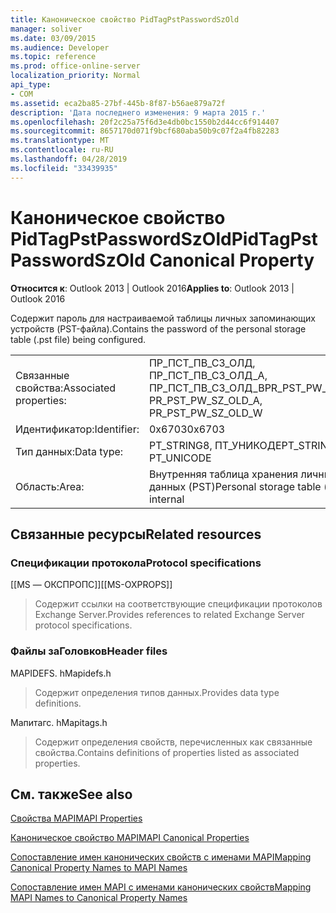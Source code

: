 ```yaml
---
title: Каноническое свойство PidTagPstPasswordSzOld
manager: soliver
ms.date: 03/09/2015
ms.audience: Developer
ms.topic: reference
ms.prod: office-online-server
localization_priority: Normal
api_type:
- COM
ms.assetid: eca2ba85-27bf-445b-8f87-b56ae879a72f
description: 'Дата последнего изменения: 9 марта 2015 г.'
ms.openlocfilehash: 20f2c25a75f6d3e4db0bc1550b2d44cc6f914407
ms.sourcegitcommit: 8657170d071f9bcf680aba50b9c07f2a4fb82283
ms.translationtype: MT
ms.contentlocale: ru-RU
ms.lasthandoff: 04/28/2019
ms.locfileid: "33439935"
---
```

# <a name="pidtagpstpasswordszold-canonical-property"></a><span data-ttu-id="4f1df-103">Каноническое свойство PidTagPstPasswordSzOld</span><span class="sxs-lookup"><span data-stu-id="4f1df-103">PidTagPstPasswordSzOld Canonical Property</span></span>

  
  
<span data-ttu-id="4f1df-104">**Относится к**: Outlook 2013 | Outlook 2016</span><span class="sxs-lookup"><span data-stu-id="4f1df-104">**Applies to**: Outlook 2013 | Outlook 2016</span></span> 
  
<span data-ttu-id="4f1df-105">Содержит пароль для настраиваемой таблицы личных запоминающих устройств (PST-файла).</span><span class="sxs-lookup"><span data-stu-id="4f1df-105">Contains the password of the personal storage table (.pst file) being configured.</span></span>
  
|||
|:-----|:-----|
|<span data-ttu-id="4f1df-106">Связанные свойства:</span><span class="sxs-lookup"><span data-stu-id="4f1df-106">Associated properties:</span></span>  <br/> |<span data-ttu-id="4f1df-107">ПР_ПСТ_ПВ_СЗ_ОЛД, ПР_ПСТ_ПВ_СЗ_ОЛД_А, ПР_ПСТ_ПВ_СЗ_ОЛД_В</span><span class="sxs-lookup"><span data-stu-id="4f1df-107">PR_PST_PW_SZ_OLD, PR_PST_PW_SZ_OLD_A, PR_PST_PW_SZ_OLD_W</span></span>  <br/> |
|<span data-ttu-id="4f1df-108">Идентификатор:</span><span class="sxs-lookup"><span data-stu-id="4f1df-108">Identifier:</span></span>  <br/> |<span data-ttu-id="4f1df-109">0x6703</span><span class="sxs-lookup"><span data-stu-id="4f1df-109">0x6703</span></span>  <br/> |
|<span data-ttu-id="4f1df-110">Тип данных:</span><span class="sxs-lookup"><span data-stu-id="4f1df-110">Data type:</span></span>  <br/> |<span data-ttu-id="4f1df-111">PT_STRING8, ПТ_УНИКОДЕ</span><span class="sxs-lookup"><span data-stu-id="4f1df-111">PT_STRING8, PT_UNICODE</span></span>  <br/> |
|<span data-ttu-id="4f1df-112">Область:</span><span class="sxs-lookup"><span data-stu-id="4f1df-112">Area:</span></span>  <br/> |<span data-ttu-id="4f1df-113">Внутренняя таблица хранения личных данных (PST)</span><span class="sxs-lookup"><span data-stu-id="4f1df-113">Personal storage table (.pst) internal</span></span>  <br/> |
   
## <a name="related-resources"></a><span data-ttu-id="4f1df-114">Связанные ресурсы</span><span class="sxs-lookup"><span data-stu-id="4f1df-114">Related resources</span></span>

### <a name="protocol-specifications"></a><span data-ttu-id="4f1df-115">Спецификации протокола</span><span class="sxs-lookup"><span data-stu-id="4f1df-115">Protocol specifications</span></span>

<span data-ttu-id="4f1df-116">[[MS — ОКСПРОПС]]</span><span class="sxs-lookup"><span data-stu-id="4f1df-116">[[MS-OXPROPS]]</span></span> 
  
> <span data-ttu-id="4f1df-117">Содержит ссылки на соответствующие спецификации протоколов Exchange Server.</span><span class="sxs-lookup"><span data-stu-id="4f1df-117">Provides references to related Exchange Server protocol specifications.</span></span>
    
### <a name="header-files"></a><span data-ttu-id="4f1df-118">Файлы заГоловков</span><span class="sxs-lookup"><span data-stu-id="4f1df-118">Header files</span></span>

<span data-ttu-id="4f1df-119">MAPIDEFS. h</span><span class="sxs-lookup"><span data-stu-id="4f1df-119">Mapidefs.h</span></span>
  
> <span data-ttu-id="4f1df-120">Содержит определения типов данных.</span><span class="sxs-lookup"><span data-stu-id="4f1df-120">Provides data type definitions.</span></span>
    
<span data-ttu-id="4f1df-121">Мапитагс. h</span><span class="sxs-lookup"><span data-stu-id="4f1df-121">Mapitags.h</span></span>
  
> <span data-ttu-id="4f1df-122">Содержит определения свойств, перечисленных как связанные свойства.</span><span class="sxs-lookup"><span data-stu-id="4f1df-122">Contains definitions of properties listed as associated properties.</span></span>
    
## <a name="see-also"></a><span data-ttu-id="4f1df-123">См. также</span><span class="sxs-lookup"><span data-stu-id="4f1df-123">See also</span></span>



[<span data-ttu-id="4f1df-124">Свойства MAPI</span><span class="sxs-lookup"><span data-stu-id="4f1df-124">MAPI Properties</span></span>](mapi-properties.md)
  
[<span data-ttu-id="4f1df-125">Каноническое свойство MAPI</span><span class="sxs-lookup"><span data-stu-id="4f1df-125">MAPI Canonical Properties</span></span>](mapi-canonical-properties.md)
  
[<span data-ttu-id="4f1df-126">Сопоставление имен канонических свойств с именами MAPI</span><span class="sxs-lookup"><span data-stu-id="4f1df-126">Mapping Canonical Property Names to MAPI Names</span></span>](mapping-canonical-property-names-to-mapi-names.md)
  
[<span data-ttu-id="4f1df-127">Сопоставление имен MAPI с именами канонических свойств</span><span class="sxs-lookup"><span data-stu-id="4f1df-127">Mapping MAPI Names to Canonical Property Names</span></span>](mapping-mapi-names-to-canonical-property-names.md)


